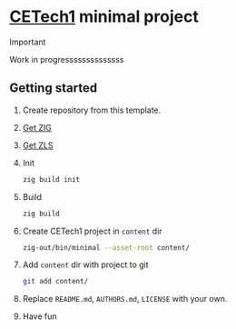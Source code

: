 # [CETech1](https://github.com/cyberegoorg/cetech1) minimal project

> [!IMPORTANT]  
> Work in progressssssssssssss

## Getting started

1. Create repository from this template.

2. [Get ZIG](https://cyberegoorg.github.io/cetech1/getting-started.html#get-zig)

3. [Get ZLS](https://cyberegoorg.github.io/cetech1/getting-started.html#zls)

4. Init

    ```sh
    zig build init 
    ```

5. Build

    ```sh
    zig build
    ```

6. Create CETech1 project in `content` dir

    ```sh
    zig-out/bin/minimal --asset-root content/
    ```

7. Add  `content` dir with project to git

    ```sh
    git add content/
    ```

8. Replace `README.md`, `AUTHORS.md`, `LICENSE` with your own.

9. Have fun

